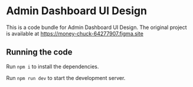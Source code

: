 
  # Admin Dashboard UI Design

  This is a code bundle for Admin Dashboard UI Design. The original project is available at https://money-chuck-64277907.figma.site

  ## Running the code

  Run `npm i` to install the dependencies.

  Run `npm run dev` to start the development server.
  
